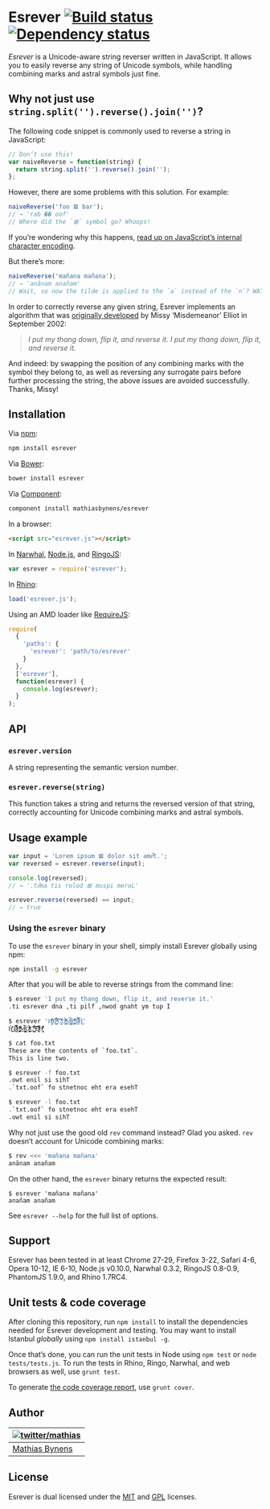 # Esrever [![Build status](https://travis-ci.org/mathiasbynens/esrever.png?branch=master)](https://travis-ci.org/mathiasbynens/esrever) [![Dependency status](https://gemnasium.com/mathiasbynens/esrever.png)](https://gemnasium.com/mathiasbynens/esrever)

_Esrever_ is a Unicode-aware string reverser written in JavaScript. It allows you to easily reverse any string of Unicode symbols, while handling combining marks and astral symbols just fine.

## Why not just use `string.split('').reverse().join('')`?

The following code snippet is commonly used to reverse a string in JavaScript:

```js
// Don’t use this!
var naiveReverse = function(string) {
  return string.split('').reverse().join('');
};
```

However, there are some problems with this solution. For example:

```js
naiveReverse('foo 𝌆 bar');
// → 'rab �� oof'
// Where did the `𝌆` symbol go? Whoops!
```

If you’re wondering why this happens, [read up on JavaScript’s internal character encoding](http://mathiasbynens.be/notes/javascript-encoding).

But there’s more:

```js
naiveReverse('mañana mañana');
// → 'anãnam anañam'
// Wait, so now the tilde is applied to the `a` instead of the `n`? WAT.
```

In order to correctly reverse any given string, Esrever implements an algorithm that was [originally developed](http://www.youtube.com/watch?v=UODX_pYpVxk&t=33s "Work It") by Missy ‘Misdemeanor’ Elliot in September 2002:

> _I put my thang down, flip it, and reverse it.
> I put my thang down, flip it, and reverse it._

And indeed: by swapping the position of any combining marks with the symbol they belong to, as well as reversing any surrogate pairs before further processing the string, the above issues are avoided successfully. Thanks, Missy!

## Installation

Via [npm](http://npmjs.org/):

```bash
npm install esrever
```

Via [Bower](http://bower.io/):

```bash
bower install esrever
```

Via [Component](https://github.com/component/component):

```bash
component install mathiasbynens/esrever
```

In a browser:

```html
<script src="esrever.js"></script>
```

In [Narwhal](http://narwhaljs.org/), [Node.js](http://nodejs.org/), and [RingoJS](http://ringojs.org/):

```js
var esrever = require('esrever');
```

In [Rhino](http://www.mozilla.org/rhino/):

```js
load('esrever.js');
```

Using an AMD loader like [RequireJS](http://requirejs.org/):

```js
require(
  {
    'paths': {
      'esrever': 'path/to/esrever'
    }
  },
  ['esrever'],
  function(esrever) {
    console.log(esrever);
  }
);
```

## API

### `esrever.version`

A string representing the semantic version number.

### `esrever.reverse(string)`

This function takes a string and returns the reversed version of that string, correctly accounting for Unicode combining marks and astral symbols.

## Usage example

```js
var input = 'Lorem ipsum 𝌆 dolor sit ameͨ͆t.';
var reversed = esrever.reverse(input);

console.log(reversed);
// → '.teͨ͆ma tis rolod 𝌆 muspi meroL'

esrever.reverse(reversed) == input;
// → true
```

### Using the `esrever` binary

To use the `esrever` binary in your shell, simply install Esrever globally using npm:

```bash
npm install -g esrever
```

After that you will be able to reverse strings from the command line:

```bash
$ esrever 'I put my thang down, flip it, and reverse it.'
.ti esrever dna ,ti pilf ,nwod gnaht ym tup I

$ esrever 'H̹̙̦̮͉̩̗̗ͧ̇̏̊̾Eͨ͆͒̆ͮ̃͏̷̮̣̫̤̣ ̵̞̹̻̀̉̓ͬ͑͡ͅCͯ̂͐͏̨̛͔̦̟͈̻O̜͎͍͙͚̬̝̣̽ͮ͐͗̀ͤ̍̀͢M̴̡̲̭͍͇̼̟̯̦̉̒͠Ḛ̛̙̞̪̗ͥͤͩ̾͑̔͐ͅṮ̴̷̷̗̼͍̿̿̓̽͐H̙̙̔̄͜'
H̙̙̔̄͜Ṯ̴̷̷̗̼͍̿̿̓̽͐Ḛ̛̙̞̪̗ͥͤͩ̾͑̔͐ͅM̴̡̲̭͍͇̼̟̯̦̉̒͠O̜͎͍͙͚̬̝̣̽ͮ͐͗̀ͤ̍̀͢Cͯ̂͐͏̨̛͔̦̟͈̻ ̵̞̹̻̀̉̓ͬ͑͡ͅEͨ͆͒̆ͮ̃͏̷̮̣̫̤̣H̹̙̦̮͉̩̗̗ͧ̇̏̊̾

$ cat foo.txt
These are the contents of `foo.txt`.
This is line two.

$ esrever -f foo.txt
.owt enil si sihT
.`txt.oof` fo stnetnoc eht era esehT

$ esrever -l foo.txt
.`txt.oof` fo stnetnoc eht era esehT
.owt enil si sihT
```

Why not just use the good old `rev` command instead? Glad you asked. `rev` doesn’t account for Unicode combining marks:

```bash
$ rev <<< 'mañana mañana'
anãnam anañam
```

On the other hand, the `esrever` binary returns the expected result:

```
$ esrever 'mañana mañana'
anañam anañam
```

See `esrever --help` for the full list of options.

## Support

Esrever has been tested in at least Chrome 27-29, Firefox 3-22, Safari 4-6, Opera 10-12, IE 6-10, Node.js v0.10.0, Narwhal 0.3.2, RingoJS 0.8-0.9, PhantomJS 1.9.0, and Rhino 1.7RC4.

## Unit tests & code coverage

After cloning this repository, run `npm install` to install the dependencies needed for Esrever development and testing. You may want to install Istanbul _globally_ using `npm install istanbul -g`.

Once that’s done, you can run the unit tests in Node using `npm test` or `node tests/tests.js`. To run the tests in Rhino, Ringo, Narwhal, and web browsers as well, use `grunt test`.

To generate [the code coverage report](http://rawgithub.com/mathiasbynens/esrever/master/coverage/esrever/esrever.js.html), use `grunt cover`.

## Author

| [![twitter/mathias](http://gravatar.com/avatar/24e08a9ea84deb17ae121074d0f17125?s=70)](http://twitter.com/mathias "Follow @mathias on Twitter") |
|---|
| [Mathias Bynens](http://mathiasbynens.be/) |

## License

Esrever is dual licensed under the [MIT](http://mths.be/mit) and [GPL](http://mths.be/gpl) licenses.
